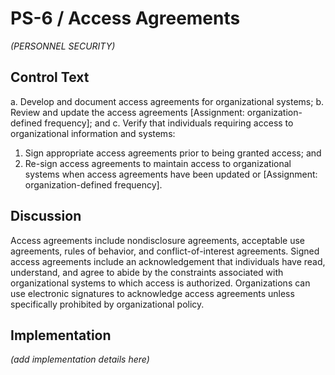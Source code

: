 # PS-6 / Access Agreements

_(PERSONNEL SECURITY)_

## Control Text


a. Develop and document access agreements for organizational systems;
b. Review and update the access agreements [Assignment: organization-defined frequency]; and
c. Verify that individuals requiring access to organizational information and systems:

1. Sign appropriate access agreements prior to being granted access; and
2. Re-sign access agreements to maintain access to organizational systems when access agreements have been updated or [Assignment: organization-defined frequency].

## Discussion

Access agreements include nondisclosure agreements, acceptable use agreements, rules of behavior, and conflict-of-interest agreements. Signed access agreements include an acknowledgement that individuals have read, understand, and agree to abide by the constraints associated with organizational systems to which access is authorized. Organizations can use electronic signatures to acknowledge access agreements unless specifically prohibited by organizational policy.

## Implementation

_(add implementation details here)_